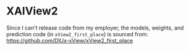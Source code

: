 # XAIView2

Since I can't release code from my employer, the models, weights, and prediction code (in `xView2_first_place`) is sourced from: https://github.com/DIUx-xView/xView2_first_place

